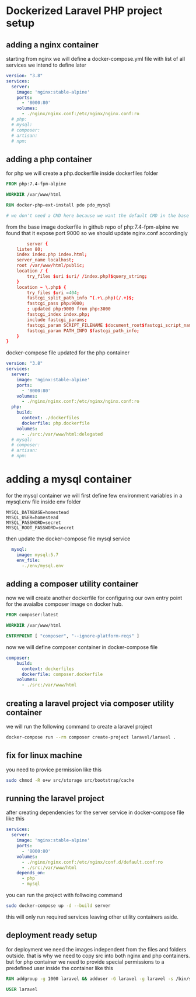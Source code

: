 # Dockerized Laravel PHP project setup

## adding a nginx container

starting from nginx we will define a docker-compose.yml file with list of all services we intend to define later

```yml
version: "3.8"
services:
  server:
    image: 'nginx:stable-alpine'
    ports:
      - '8000:80'
    volumes:
      - ./nginx/nginx.conf:/etc/nginx/nginx.conf:ro
  # php:
  # mysql:
  # composer:
  # artisan:
  # npm:
```

## adding a php container

for php we will create a php.dockerfile inside dockerfiles folder

```dockerfile
FROM php:7.4-fpm-alpine

WORKDIR /var/www/html

RUN docker-php-ext-install pdo pdo_mysql

# we don't need a CMD here because we want the default CMD in the base image to run.
```

from the base image dockerfile in github repo of php:7.4-fpm-alpine we found that it expose port 9000 so we should update nginx.conf accordingly

```conf
        server {
    listen 80;
    index index.php index.html;
    server_name localhost;
    root /var/www/html/public;
    location / {
        try_files $uri $uri/ /index.php?$query_string;
    }
    location ~ \.php$ {
        try_files $uri =404;
        fastcgi_split_path_info ^(.+\.php)(/.+)$;
        fastcgi_pass php:9000; 
        ; updated php:9000 from php:3000
        fastcgi_index index.php;
        include fastcgi_params;
        fastcgi_param SCRIPT_FILENAME $document_root$fastcgi_script_name;
        fastcgi_param PATH_INFO $fastcgi_path_info;
    }
}
```

docker-compose file updated for the php container

```yml
version: "3.8"
services:
  server:
    image: 'nginx:stable-alpine'
    ports:
      - '8000:80'
    volumes:
      - ./nginx/nginx.conf:/etc/nginx/nginx.conf:ro
  php:
    build:
      context: ./dockerfiles
      dockerfile: php.dockerfile
    volumes: 
      - ./src:/var/www/html:delegated  
  # mysql:
  # composer:
  # artisan:
  # npm:
```

# adding a mysql container

for the mysql container we will first define few environment variables in a mysql.env file inside env folder

```environment
MYSQL_DATABASE=homestead
MYSQL_USER=homestead
MYSQL_PASSWORD=secret
MYSQL_ROOT_PASSWORD=secret
```

then update the docker-compose file mysql service

```yml
  mysql:
    image: mysql:5.7
    env_file:
      -./env/mysql.env
```

## adding a composer utility container

now we will create another dockerfile for configuring our own entry point for the avaialbe composer image on docker hub.

```dockerfile
FROM composer:latest

WORKDIR /var/www/html

ENTRYPOINT [ "composer", "--ignore-platform-reqs" ]
```

now we will define composer container in docker-compose file

```yml
composer:
    build:
      context: dockerfiles
      dockerfile: composer.dockerfile
    volumes:
      - ./src:/var/www/html
```

## creating a laravel project via composer utility container

we will run the following command to create a laravel project

```bash
docker-compose run --rm composer create-project laravel/laravel .
```

## fix for linux machine

you need to provice permission like this

```bash
sudo chmod -R o+w src/storage src/bootstrap/cache
```
## running the laravel project

after creating dependencies for the server service in docker-compose file like this

```yaml
services:
  server:
    image: 'nginx:stable-alpine'
    ports:
      - '8000:80'
    volumes:
      - ./nginx/nginx.conf:/etc/nginx/conf.d/default.conf:ro
      - ./src:/var/www/html
    depends_on:
      - php
      - mysql
```
you can run the project with follwoing command

```bash
sudo docker-compose up -d --build server
```

this will only run required services leaving other utility containers aside.

## deployment ready setup

for deployment we need the images independent from the files and folders outside. that is why we need to copy src into both nginx and php containers. but for php container we need to provide special permissions to a predefined user inside the container like this

```dockerfile
RUN addgroup -g 1000 laravel && adduser -G laravel -g laravel -s /bin/sh -D laravel

USER laravel 
```